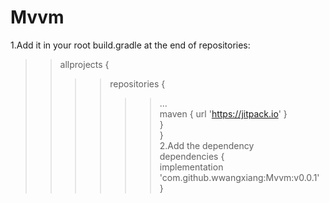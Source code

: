 # Mvvm
1.Add it in your root build.gradle at the end of repositories:<br>
>>allprojects {<br>
>>>>repositories {<br>
>>>>>>...<br>
>>>>>>maven { url 'https://jitpack.io' }<br>
>>>>}<br>
>>}<br>
2.Add the dependency<br>
>>dependencies {<br>
>>>>implementation 'com.github.wwangxiang:Mvvm:v0.0.1'<br>
>>}<br>
